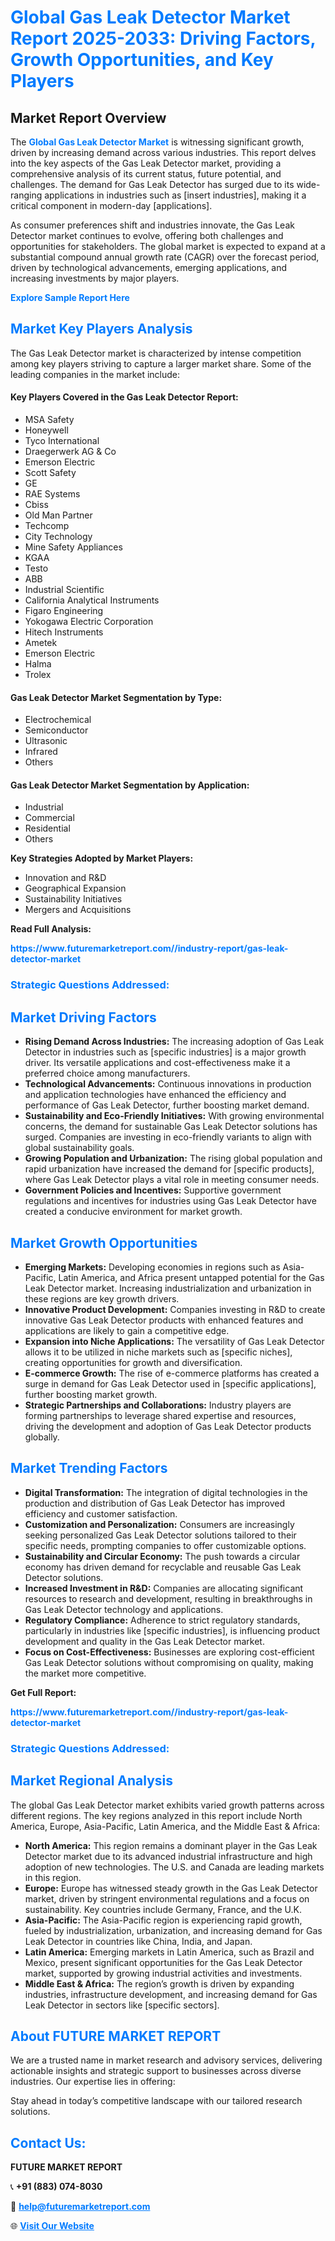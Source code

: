 <h1 style="color: #007BFF;">Global Gas Leak Detector Market Report 2025-2033: Driving Factors, Growth Opportunities, and Key Players</h1>

<section id="overview">
<h2>Market Report Overview</h2>
<p>The <a href="https://www.futuremarketreport.com//industry-report/gas-leak-detector-market" style="color: #007BFF; text-decoration: none;"><strong>Global Gas Leak Detector Market</strong></a> is witnessing significant growth, driven by increasing demand across various industries. This report delves into the key aspects of the Gas Leak Detector market, providing a comprehensive analysis of its current status, future potential, and challenges. The demand for Gas Leak Detector has surged due to its wide-ranging applications in industries such as [insert industries], making it a critical component in modern-day [applications].</p>
<p>As consumer preferences shift and industries innovate, the Gas Leak Detector market continues to evolve, offering both challenges and opportunities for stakeholders. The global market is expected to expand at a substantial compound annual growth rate (CAGR) over the forecast period, driven by technological advancements, emerging applications, and increasing investments by major players.</p>
</section>

<section id="overview">
<p><a href="https://www.futuremarketreport.com//request-sample/reportId=61717" style="color: #007BFF; text-decoration: none;"><strong>Explore Sample Report Here</strong></a></p>
</section>

<section id="key-players">
<h2 style="color: #007BFF;">Market Key Players Analysis</h2>
<p>The Gas Leak Detector market is characterized by intense competition among key players striving to capture a larger market share. Some of the leading companies in the market include:</p>
<h4>Key Players Covered in the Gas Leak Detector Report:</h4>
<ul><li>MSA Safety</li><li>Honeywell</li><li>Tyco International</li><li>Draegerwerk AG &amp; Co</li><li>Emerson Electric</li><li>Scott Safety</li><li>GE</li><li>RAE Systems</li><li>Cbiss</li><li>Old Man Partner</li><li>Techcomp</li><li>City Technology</li><li>Mine Safety Appliances</li><li>KGAA</li><li>Testo</li><li>ABB</li><li>Industrial Scientific</li><li>California Analytical Instruments</li><li>Figaro Engineering</li><li>Yokogawa Electric Corporation</li><li>Hitech Instruments</li><li>Ametek</li><li>Emerson Electric</li><li>Halma</li><li>Trolex</li></ul>
<h4>Gas Leak Detector Market Segmentation by Type:</h4>
<ul><li>Electrochemical</li><li>Semiconductor</li><li>Ultrasonic</li><li>Infrared</li><li>Others</li></ul>

<h4>Gas Leak Detector Market Segmentation by Application:</h4>
<ul><li>Industrial</li><li>Commercial</li><li>Residential</li><li>Others</li></ul>
<p><strong>Key Strategies Adopted by Market Players:</strong></p>
<ul>
<li>Innovation and R&D</li>
<li>Geographical Expansion</li>
<li>Sustainability Initiatives</li>
<li>Mergers and Acquisitions</li>
</ul>
</section>

<section>
<p><strong>Read Full Analysis: </strong></p><a href="https://www.futuremarketreport.com//industry-report/gas-leak-detector-market" style="color: #007BFF; text-decoration: none;"><strong>https://www.futuremarketreport.com//industry-report/gas-leak-detector-market</strong></a>
<h3 style="color: #007BFF;">Strategic Questions Addressed:</h3>
</section>

<section id="driving-factors">
<h2 style="color: #007BFF;">Market Driving Factors</h2>
<ul>
<li><strong>Rising Demand Across Industries:</strong> The increasing adoption of Gas Leak Detector in industries such as [specific industries] is a major growth driver. Its versatile applications and cost-effectiveness make it a preferred choice among manufacturers.</li>
<li><strong>Technological Advancements:</strong> Continuous innovations in production and application technologies have enhanced the efficiency and performance of Gas Leak Detector, further boosting market demand.</li>
<li><strong>Sustainability and Eco-Friendly Initiatives:</strong> With growing environmental concerns, the demand for sustainable Gas Leak Detector solutions has surged. Companies are investing in eco-friendly variants to align with global sustainability goals.</li>
<li><strong>Growing Population and Urbanization:</strong> The rising global population and rapid urbanization have increased the demand for [specific products], where Gas Leak Detector plays a vital role in meeting consumer needs.</li>
<li><strong>Government Policies and Incentives:</strong> Supportive government regulations and incentives for industries using Gas Leak Detector have created a conducive environment for market growth.</li>
</ul>
</section>

<section id="growth-opportunities">
<h2 style="color: #007BFF;">Market Growth Opportunities</h2>
<ul>
<li><strong>Emerging Markets:</strong> Developing economies in regions such as Asia-Pacific, Latin America, and Africa present untapped potential for the Gas Leak Detector market. Increasing industrialization and urbanization in these regions are key growth drivers.</li>
<li><strong>Innovative Product Development:</strong> Companies investing in R&D to create innovative Gas Leak Detector products with enhanced features and applications are likely to gain a competitive edge.</li>
<li><strong>Expansion into Niche Applications:</strong> The versatility of Gas Leak Detector allows it to be utilized in niche markets such as [specific niches], creating opportunities for growth and diversification.</li>
<li><strong>E-commerce Growth:</strong> The rise of e-commerce platforms has created a surge in demand for Gas Leak Detector used in [specific applications], further boosting market growth.</li>
<li><strong>Strategic Partnerships and Collaborations:</strong> Industry players are forming partnerships to leverage shared expertise and resources, driving the development and adoption of Gas Leak Detector products globally.</li>
</ul>
</section>

<section id="trending-factors">
<h2 style="color: #007BFF;">Market Trending Factors</h2>
<ul>
<li><strong>Digital Transformation:</strong> The integration of digital technologies in the production and distribution of Gas Leak Detector has improved efficiency and customer satisfaction.</li>
<li><strong>Customization and Personalization:</strong> Consumers are increasingly seeking personalized Gas Leak Detector solutions tailored to their specific needs, prompting companies to offer customizable options.</li>
<li><strong>Sustainability and Circular Economy:</strong> The push towards a circular economy has driven demand for recyclable and reusable Gas Leak Detector solutions.</li>
<li><strong>Increased Investment in R&D:</strong> Companies are allocating significant resources to research and development, resulting in breakthroughs in Gas Leak Detector technology and applications.</li>
<li><strong>Regulatory Compliance:</strong> Adherence to strict regulatory standards, particularly in industries like [specific industries], is influencing product development and quality in the Gas Leak Detector market.</li>
<li><strong>Focus on Cost-Effectiveness:</strong> Businesses are exploring cost-efficient Gas Leak Detector solutions without compromising on quality, making the market more competitive.</li>
</ul>
</section>

<section>
<p><strong>Get Full Report: </strong></p><a href="https://www.futuremarketreport.com//industry-report/gas-leak-detector-market" style="color: #007BFF; text-decoration: none;"><strong>https://www.futuremarketreport.com//industry-report/gas-leak-detector-market</strong></a>
<h3 style="color: #007BFF;">Strategic Questions Addressed:</h3>
</section>


<section id="regional-analysis">
<h2 style="color: #007BFF;">Market Regional Analysis</h2>
<p>The global Gas Leak Detector market exhibits varied growth patterns across different regions. The key regions analyzed in this report include North America, Europe, Asia-Pacific, Latin America, and the Middle East & Africa:</p>
<ul>
<li><strong>North America:</strong> This region remains a dominant player in the Gas Leak Detector market due to its advanced industrial infrastructure and high adoption of new technologies. The U.S. and Canada are leading markets in this region.</li>
<li><strong>Europe:</strong> Europe has witnessed steady growth in the Gas Leak Detector market, driven by stringent environmental regulations and a focus on sustainability. Key countries include Germany, France, and the U.K.</li>
<li><strong>Asia-Pacific:</strong> The Asia-Pacific region is experiencing rapid growth, fueled by industrialization, urbanization, and increasing demand for Gas Leak Detector in countries like China, India, and Japan.</li>
<li><strong>Latin America:</strong> Emerging markets in Latin America, such as Brazil and Mexico, present significant opportunities for the Gas Leak Detector market, supported by growing industrial activities and investments.</li>
<li><strong>Middle East & Africa:</strong> The region’s growth is driven by expanding industries, infrastructure development, and increasing demand for Gas Leak Detector in sectors like [specific sectors].</li>
</ul>
</section>

<footer>
<h2 style="color: #007BFF;">About FUTURE MARKET REPORT</h2>
<p>We are a trusted name in market research and advisory services, delivering actionable insights and strategic support to businesses across diverse industries. Our expertise lies in offering:</p>

<p>Stay ahead in today’s competitive landscape with our tailored research solutions.</p>

<h2 style="color: #007BFF;">Contact Us:</h2>
<p><strong>FUTURE MARKET REPORT</strong></p>
<p>📞 <strong>+91 (883) 074-8030</strong></p>
<p>📧 <strong><a href="mailto:help@futuremarketreport.com" style="color: #007BFF;">help@futuremarketreport.com</a></strong></p>
<p>🌐 <strong><a href="https://www.futuremarketreport.com/" style="color: #007BFF;">Visit Our Website</a></strong></p>
</footer>